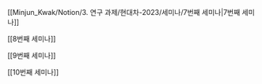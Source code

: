 [[Minjun_Kwak/Notion/3. 연구 과제/현대차-2023/세미나/7번째 세미나|7번째 세미나]]

[[8번째 세미나]]

[[9번째 세미나]]

[[10번째 세미나]]